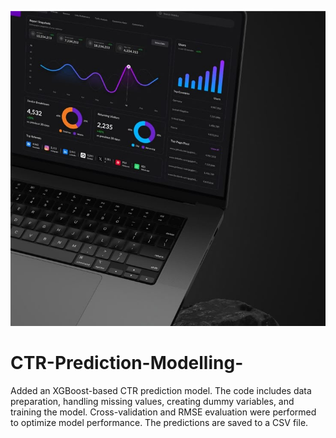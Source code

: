 ![CTR Prediction Cover](./assets/CTR.jpg)

# CTR-Prediction-Modelling-
Added an XGBoost-based CTR prediction model. The code includes data preparation, handling missing values, creating dummy variables, and training the model. Cross-validation and RMSE evaluation were performed to optimize model performance. The predictions are saved to a CSV file.
